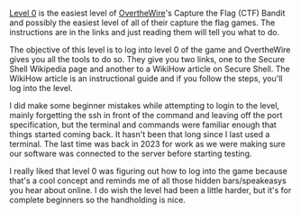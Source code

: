 
[Level 0](https://overthewire.org/wargames/bandit/bandit0.html) is the easiest  level of [OvertheWire](https://overthewire.org/wargames/)'s Capture the Flag (CTF) Bandit and possibly the easiest level of all of their capture the flag games. The instructions are in the links and just reading them will tell you what to do. 

The objective of this level is to log into level 0 of the game and OvertheWire gives you all the tools to do so. They give you two links, one to the Secure Shell Wikipedia page and another to a WikiHow article on Secure Shell. The WikiHow article is an instructional guide and if you follow the steps, you'll log into the level. 

I did make some beginner mistakes while attempting to login to the level, mainly forgetting the ssh in front of the command and leaving off the port specification, but the terminal and commands were familiar enough that things started coming back. It hasn't been that long since I last used a terminal. The last time was back in 2023 for work as we were making sure our software was connected to the server before starting testing. 

I really liked that level 0 was figuring out how to log into the game because that's a cool concept and reminds me of all those hidden bars/speakeasys you hear about online. I do wish the level had been a little harder, but it's for complete beginners so the handholding is nice. 
